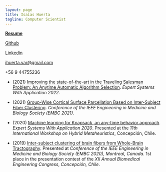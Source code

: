 ```yaml
---
layout: page
title: Isaías Huerta
tagline: Computer Scientist
---
```

[**Resume**](https://drive.google.com/file/d/1FGiu9FrDqhekOCSJUY0VK-ZBHBUIf2JO/view?usp=sharing)

[Github](https://github.com/isaiash)

[Linkedin](https://www.linkedin.com/in/isaiash)

ihuerta.var@gmail.com

+56 9 44755236

* (2021) [Improving the state-of-the-art in the Traveling Salesman Problem: An Anytime Automatic Algorithm Selection](https://isaiash.github.io/anytime_tsp/). *Expert Systems With Application 2022*.

* (2021) [Group-Wise Cortical Surface Parcellation Based on Inter-Subject Fiber Clustering](https://pubmed.ncbi.nlm.nih.gov/34891798/). *Conference of the IEEE Engineering in Medicine and Biology Society (EMBC 2021)*.

* (2020) [Machine learning for Knapsack, an any-time behavior approach](https://isaiash.github.io/anytime_knapsack/). *Expert Systems With Application 2020*. Presented at the *11th International Workshop on Hybrid Metaheuristics*, Concepción, Chile. 

* (2019) [Inter-subject clustering of brain fibers from Whole-Brain Tractography](https://ieeexplore.ieee.org/document/9175342/). Presented at *Conference of the IEEE Engineering in Medicine and Biology Society (EMBC 2020)*, *Montreal, Canada*. 1st place in the presentation contest of the *XII Annual Biomedical Engineering Congress*, *Concepción, Chile*.
